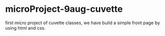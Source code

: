 # microProject-9aug-cuvette
first micro project of cuvette classes, we have build a simple front page by using html and css.

